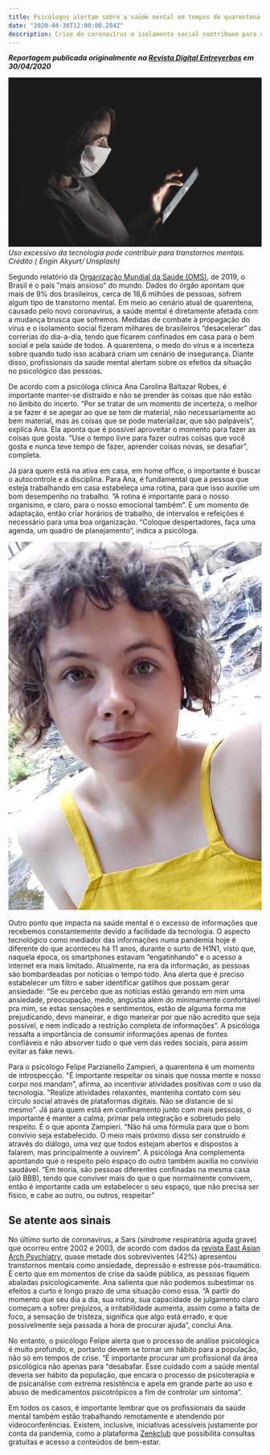 ```yaml
---
title: Psicólogos alertam sobre a saúde mental em tempos de quarentena
date: "2020-04-30T12:00:00.284Z"
description: Crise do coronavírus e isolamento social contribuem para o desequilíbrio emocional. Nesse contexto, profissionais apontam cuidados que devem ser tomados.
---
```


***Reportagem publicada originalmente na [Revista Digital Entreverbos](https://www.entreverbos.com.br/single-post/2020/04/30/Psic%C3%B3logos-alertam-sobre-a-sa%C3%BAde-mental-em-tempos-de-quarentena?fbclid=IwAR3BGlMoSOEn1eww2nMszjryEU0vj9Z5levLug_aVrK7G8V4EO93YKl8WFk) em 30/04/2020***

![Pessoa de máscara utilizando o celular](./capa.jpg)
*Uso excessivo da tecnologia pode contribuir para transtornos mentais. Crédito ( Engin Akyurt/ Unsplash)*

Segundo relatório da [Organização Mundial da Saúde (OMS)](https://veja.abril.com.br/saude/os-brasileiros-sao-os-mais-ansiosos-do-mundo-segundo-a-oms/), de 2019, o Brasil é o país "mais ansioso" do mundo. Dados do órgão apontam que mais de 9% dos brasileiros, cerca de 18,6 milhões de pessoas, sofrem algum tipo de transtorno mental. Em meio ao cenário atual de quarentena, causado pelo novo coronavírus, a saúde mental é diretamente afetada com a mudança brusca que sofremos. Medidas de combate à propagação do vírus e o isolamento social fizeram milhares de brasileiros “desacelerar” das correrias do dia-a-dia, tendo que ficarem confinados em casa para o bem social e pela saúde de todos. A quarentena, o medo do vírus e a incerteza sobre quando tudo isso acabará criam um cenário de insegurança. Diante disso, profissionais da saúde mental alertam sobre os efeitos da situação no psicológico das pessoas.

De acordo com a psicóloga clínica Ana Carolina Baltazar Robes, é importante manter-se distraído e não se prender às coisas que não estão no âmbito do incerto. “Por se tratar de um momento de incerteza, o melhor a se fazer é se apegar ao que se tem de material, não necessariamente ao bem material, mas às coisas que se pode materializar, que são palpáveis”, explica Ana. Ela aponta que é possível aproveitar o momento para fazer as coisas que gosta. "Use o tempo livre para fazer outras coisas que você gosta e nunca teve tempo de fazer, aprender coisas novas, se desafiar”, completa.

Já para quem está na ativa em casa, em home office, o importante é buscar o autocontrole e a disciplina. Para Ana, é fundamental que a pessoa que esteja trabalhando em casa estabeleça uma rotina, para que isso auxilie um bom desempenho no trabalho. “A rotina é importante para o nosso organismo, e claro, para o nosso emocional também”. É um momento de adaptação, então criar horários de trabalho, de intervalos e refeições é necessário para uma boa organização. “Coloque despertadores, faça uma agenda, um quadro de planejamento”, indica a psicóloga. 

![psicóloga clínica Ana Carolina Baltazar Robes](./ana.jpeg)

Outro ponto que impacta na saúde mental é o excesso de informações que recebemos constantemente devido a facilidade da tecnologia. O aspecto tecnológico como mediador das informações numa pandemia hoje é diferente do que aconteceu há 11 anos, durante o surto de H1N1, visto que, naquela época, os smartphones estavam “engatinhando” e o acesso a internet era mais limitado. Atualmente, na era da informação, as pessoas são bombardeadas por notícias o tempo todo. Ana alerta que é preciso estabelecer um filtro e saber identificar gatilhos que possam gerar ansiedade: “Se eu percebo que as notícias estão gerando em mim uma ansiedade, preocupação, medo, angústia além do minimamente confortável pra mim, se estas sensações e sentimentos, estão de alguma forma me prejudicando, devo maneirar, e digo maneirar por que não acredito que seja possível, e nem indicado a restrição completa de informações”. A psicóloga ressalta a importância de consumir informações apenas de fontes confiáveis e não absorver tudo o que vem das redes sociais, para assim evitar as fake news.

Para o psicólogo Felipe Parzianello Zampieri, a quarentena é um momento de introspecção. "É importante respeitar os sinais que nossa mente e nosso corpo nos mandam”, afirma, ao incentivar atividades positivas com o uso da tecnologia. "Realize atividades relaxantes, mantenha contato com seu círculo social através de plataformas digitais. Não se distancie de si mesmo". Já para quem está em confinamento junto com mais pessoas, o importante é manter a calma, primar pela integração e sobretudo pelo respeito. É o que aponta Zampieri. “Não há uma fórmula para que o bom convívio seja estabelecido. O meio mais próximo disso ser construído é através do diálogo, uma vez que todos estejam abertos e dispostos a falarem, mas principalmente a ouvirem”. A psicóloga Ana complementa apontando que o respeito pelo espaço do outro também auxilia no convívio saudável. “Em teoria, são pessoas diferentes confinadas na mesma casa (alô BBB), tendo que conviver mais do que o que normalmente convivem, então é importante cada um estabelecer o seu espaço, que não precisa ser físico, e cabe ao outro, ou outros, respeitar”

## Se atente aos sinais

No último surto de coronavírus, a Sars (síndrome respiratória aguda grave) que ocorreu entre 2002 e 2003, de acordo com dados da [revista East Asian Arch Psychiatry](https://www1.folha.uol.com.br/equilibrioesaude/2020/02/quase-metade-dos-sobreviventes-do-ultimo-coronavirus-teve-transtornos-mentais.shtml), quase metade dos sobreviventes (42%) apresentou transtornos mentais como ansiedade, depressão e estresse pós-traumático. É certo que em momentos de crise da saúde pública, as pessoas fiquem abaladas psicologicamente. Ana salienta que não podemos subestimar os efeitos a curto e longo prazo de uma situação como essa. “A partir do momento que seu dia a dia, sua rotina, sua capacidade de julgamento claro começam a sofrer prejuízos, a irritabilidade aumenta, assim como a falta de foco, a sensação de tristeza, significa que algo está errado, e que possivelmente seja passada a hora de procurar ajuda”, conclui Ana.

No entanto, o psicólogo Felipe alerta que o processo de análise psicológica é muito profundo, e, portanto devem se tornar um hábito para a população, não só em tempos de crise. “É importante procurar um profissional da área psicológica não apenas para “desabafar. Esse cuidado com a saúde mental deveria ser hábito da população, que encara o processo de psicoterapia e de psicanálise com extrema resistência e apela em grande parte ao uso e abuso de medicamentos psicotrópicos a fim de controlar um sintoma”.

Em todos os casos, é importante lembrar que os profissionais da saúde mental  também estão trabalhando remotamente e atendendo por videoconferências. Existem, inclusive, iniciativas acessíveis justamente por conta da pandemia, como a plataforma [Zenkclub](https://exame.abril.com.br/marketing/coronavirus-zenklub-oferece-consulta-psicologica-online-por-1-real/) que possibilita consultas gratuitas e acesso a conteúdos de bem-estar.

